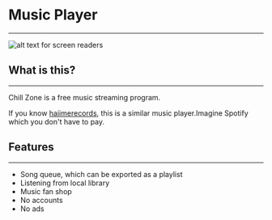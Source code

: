 # Music Player
____________________________

![alt text for screen readers](../assets/img/Screenshot.png "Text to show on mouseover")

## What is this?
_____________

Chill Zone is a free music streaming program.

If you know [hajimerecords](https://hajimerecords.com/en/), this is a similar music player.Imagine Spotify which you don't have to pay.

## Features
______________

* Song queue, which can be exported as a playlist
* Listening from local library
* Music fan shop
* No accounts
* No ads








